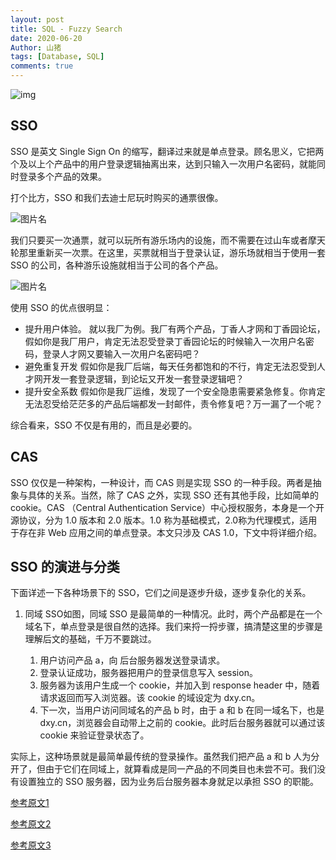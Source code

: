 ```yaml
---
layout: post
title: SQL - Fuzzy Search
date: 2020-06-20
Author: 山猪
tags: [Database, SQL]
comments: true
---
```

![img](https://350519-1085912-raikfcquaxqncofqfm.stackpathdns.com/wp-content/uploads/2019/03/image-36.png)

<!-- more -->

## SSO

SSO 是英文 Single Sign On 的缩写，翻译过来就是单点登录。顾名思义，它把两个及以上个产品中的用户登录逻辑抽离出来，达到只输入一次用户名密码，就能同时登录多个产品的效果。

打个比方，SSO 和我们去迪士尼玩时购买的通票很像。

![图片名](https://user-gold-cdn.xitu.io/2017/11/6/722924230df383cce6c9ec3ab8b1be48?imageView2/0/w/1280/h/960/format/webp/ignore-error/1)

我们只要买一次通票，就可以玩所有游乐场内的设施，而不需要在过山车或者摩天轮那里重新买一次票。在这里，买票就相当于登录认证，游乐场就相当于使用一套 SSO 的公司，各种游乐设施就相当于公司的各个产品。

![图片名](https://user-gold-cdn.xitu.io/2017/11/6/4a6f420786946c6054c9cdde40004acd?imageView2/0/w/1280/h/960/format/webp/ignore-error/1)

使用 SSO 的优点很明显：

- 提升用户体验。
就以我厂为例。我厂有两个产品，丁香人才网和丁香园论坛，假如你是我厂用户，肯定无法忍受登录丁香园论坛的时候输入一次用户名密码，登录人才网又要输入一次用户名密码吧？
- 避免重复开发
假如你是我厂后端，每天任务都饱和的不行，肯定无法忍受到人才网开发一套登录逻辑，到论坛又开发一套登录逻辑吧？
- 提升安全系数
假如你是我厂运维，发现了一个安全隐患需要紧急修复。你肯定无法忍受给茫茫多的产品后端都发一封邮件，责令修复吧？万一漏了一个呢？

综合看来，SSO 不仅是有用的，而且是必要的。


## CAS
SSO 仅仅是一种架构，一种设计，而 CAS 则是实现 SSO 的一种手段。两者是抽象与具体的关系。当然，除了 CAS 之外，实现 SSO 还有其他手段，比如简单的 cookie。CAS （Central Authentication Service）中心授权服务，本身是一个开源协议，分为 1.0 版本和 2.0 版本。1.0 称为基础模式，2.0称为代理模式，适用于存在非 Web 应用之间的单点登录。本文只涉及 CAS 1.0，下文中将详细介绍。

## SSO 的演进与分类

下面详述一下各种场景下的 SSO，它们之间是逐步升级，逐步复杂化的关系。

1. 同域 SSO如图，同域 SSO 是最简单的一种情况。此时，两个产品都是在一个域名下，单点登录是很自然的选择。我们来捋一捋步骤，搞清楚这里的步骤是理解后文的基础，千万不要跳过。

    1. 用户访问产品 a，向 后台服务器发送登录请求。
    2. 登录认证成功，服务器把用户的登录信息写入 session。
    3. 服务器为该用户生成一个 cookie，并加入到 response header 中，随着请求返回而写入浏览器。该 cookie 的域设定为 dxy.cn。
    4. 下一次，当用户访问同域名的产品 b 时，由于 a 和 b 在同一域名下，也是 dxy.cn，浏览器会自动带上之前的 cookie。此时后台服务器就可以通过该 cookie 来验证登录状态了。

实际上，这种场景就是最简单最传统的登录操作。虽然我们把产品 a 和 b 人为分开了，但由于它们在同域上，就算看成是同一产品的不同类目也未尝不可。我们没有设置独立的 SSO 服务器，因为业务后台服务器本身就足以承担 SSO 的职能。



[参考原文1](https://www.jianshu.com/p/4b1a88d1c1d0)

[参考原文2](https://towardsdatascience.com/a-guide-to-unicode-utf-8-and-strings-in-python-757a232db95c)

[参考原文3](https://www.iteye.com/blog/mikzhang-1101705)



